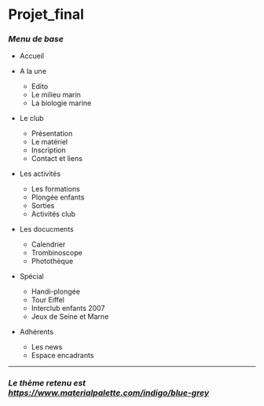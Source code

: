# Projet_final

### ***Menu de base***

* Accueil
* A la une
  * Edito
  * Le milieu marin
  * La biologie marine

* Le club
  * Présentation
  * Le matériel
  * Inscription
  * Contact et liens

* Les activités
  * Les formations
  * Plongée enfants
  * Sorties
  * Activités club

* Les docucments
  * Calendrier
  * Trombinoscope
  * Photothèque

* Spécial
  * Handi-plongée
  * Tour Eiffel
  * Interclub enfants 2007
  * Jeux de Seine et Marne
  
* Adhérents
  * Les news
  * Espace encadrants
  
---
  
### *Le thème retenu est https://www.materialpalette.com/indigo/blue-grey*
